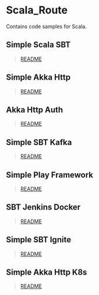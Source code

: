 # Scala_Route

Contains code samples for Scala.

## Simple Scala SBT
> [README](https://github.com/vi-kas/scala_route/blob/master/simple-scala-sbt/README.md)

## Simple Akka Http
> [README](https://github.com/vi-kas/scala_route/blob/master/simple-akka-http/README.md)

## Akka Http Auth
> [README](https://github.com/vi-kas/scala_route/blob/master/akka-http-auth/README.md)

## Simple SBT Kafka
> [README](https://github.com/vi-kas/scala_route/blob/master/simple-sbt-kafka/README.md)

## Simple Play Framework
> [README](https://github.com/vi-kas/scala_route/blob/master/simple-play-framework/README.md)

## SBT Jenkins Docker
> [README](https://github.com/vi-kas/scala_route/blob/master/sbt-jenkins-docker/README.md)

## Simple SBT Ignite
> [README](https://github.com/vi-kas/scala_route/blob/master/simple-sbt-ignite/README.md)

## Simple Akka Http K8s
> [README](https://github.com/vi-kas/scala_route/blob/master/simple-akka-http-k8s/README.md)